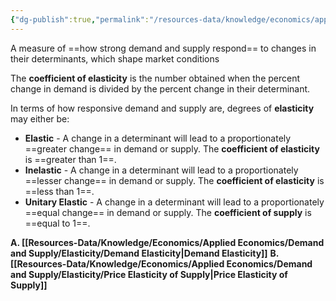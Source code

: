 ```yaml
---
{"dg-publish":true,"permalink":"/resources-data/knowledge/economics/applied-economics/demand-and-supply/elasticity/elasticity/"}
---
```


A measure of ==how strong demand and supply respond== to changes in their determinants, which shape market conditions

The **coefficient of elasticity** is the number obtained when the percent change in demand is divided by the percent change in their determinant.

In terms of how responsive demand and supply are, degrees of **elasticity** may either be:
* **Elastic** - A change in a determinant will lead to a proportionately ==greater change== in demand or supply. The **coefficient of elasticity** is ==greater than 1==.
* **Inelastic** - A change in a determinant will lead to a proportionately ==lesser change== in demand or supply. The **coefficient of elasticity** is ==less than 1==.
* **Unitary Elastic** - A change in a determinant will lead to a proportionately ==equal change== in demand or supply. The **coefficient of supply** is ==equal to 1==.

**A. [[Resources-Data/Knowledge/Economics/Applied Economics/Demand and Supply/Elasticity/Demand Elasticity\|Demand Elasticity]]**
**B. [[Resources-Data/Knowledge/Economics/Applied Economics/Demand and Supply/Elasticity/Price Elasticity of Supply\|Price Elasticity of Supply]]**